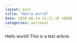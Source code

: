 ```yaml
---
layout: post
title: "Hello world"
date: 2020-06-14 21:11:38 +0200
categories: personal
---
```


Hello world! This is a test article.
